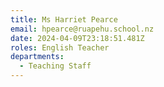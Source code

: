 ```yaml
---
title: Ms Harriet Pearce
email: hpearce@ruapehu.school.nz
date: 2024-04-09T23:18:51.481Z
roles: English Teacher
departments:
  - Teaching Staff
---
```


